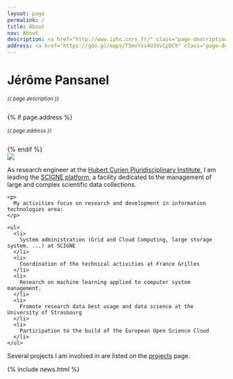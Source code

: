 ```yaml
---
layout: page
permalink: /
title: About
nav: About
description: <a href="http://www.iphc.cnrs.fr/" class="page-description">Institut Pluridisciplinaire Hubert Curien</a> • <a href="https://www.cnrs.fr/" class="page-description">CNRS</a> • <a href="https://www.unistra.fr/" class="page-description">University of Strasbourg</a> 
address: <a href="https://goo.gl/maps/T5mvYxs4U3VvCpDC9" class="page-description">23, rue du Loess, 67000 Strasbourg, France</a>
---
```


<div class="col p-0 pt-4 pb-4">
  <h1 class="pb-3 title text-left font-weight-bold">Jérôme Pansanel</h1>
  <h6 class="m-0 mb-2" style="font-size: 0.83em;">{{ page.description }}</h6>
  {% if page.address %}
      <h6 class="m-0 mb-2" style="font-size: 0.83em;">{{ page.address }}</h6>
  {% endif %}
</div>

<article>
  <div class="profile float-right">
    <img class="img-fluid z-depth-1 rounded" src="{{ 'prof_pic.jpg' | prepend: '/assets/img/' | relative_url }} alt="A Photo that represents Jerome Pansanel" />
  </div>
  <div class="clearfix">
    <p>
      As research engineer at the <a href="http://www.iphc.cnrs.fr/">Hubert Curien Pluridisciplinary Institute</a>, I am leading the <a href="https://grand-est.fr">SCIGNE platform</a>, a facility dedicated to the management of large and complex scientific data collections.
    </p>

    <p>
      My activities focus on research and development in information technologies area:
    </p>

    <ul>
      <li>
        System administration (Grid and Cloud Computing, large storage system, ...) at SCIGNE
      </li>
      <li>
        Coordination of the technical activities at France Grilles
      </li>
      <li>
        Research on machine learning applied to computer system management.
      </li>
      <li>
        Promote research data best usage and data science at the University of Strasbourg
      </li>
      <li>
        Participation to the build of the European Open Science Cloud
      </li>
    </ul>

  <p>
    Several projects I am involved in are listed on the <a href="projects/">projects</a> page.
  </p>

  </div>

  <!-- News -->
  {% include news.html %}

</article>

